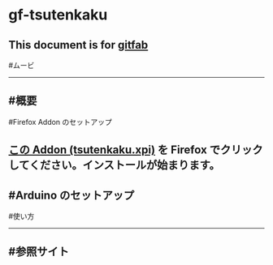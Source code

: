 # gf-tsutenkaku
## 
This document is for [gitfab](http://gitfab.org)
---
#ムービ

---
#概要
---
#Firefox Addon のセットアップ

[この Addon (tsutenkaku.xpi)](https://raw.github.com/dadaa/gf-tsutenkaku/master/materials/tsutenkaku.xpi) を Firefox でクリックしてください。インストールが始まります。
---
#Arduino のセットアップ
---
#使い方

---
#参照サイト
---
